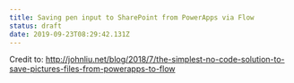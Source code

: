 ```yaml
---
title: Saving pen input to SharePoint from PowerApps via Flow
status: draft
date: 2019-09-23T08:29:42.131Z
---
```

Credit to: http://johnliu.net/blog/2018/7/the-simplest-no-code-solution-to-save-pictures-files-from-powerapps-to-flow
